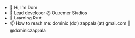- 👋 Hi, I’m Dom
- 👀 Lead developer @ Outremer Studios
- 🌱 Learning Rust
- 📫 How to reach me: dominic (dot) zappala (at) gmail.com || @dominiczappala
